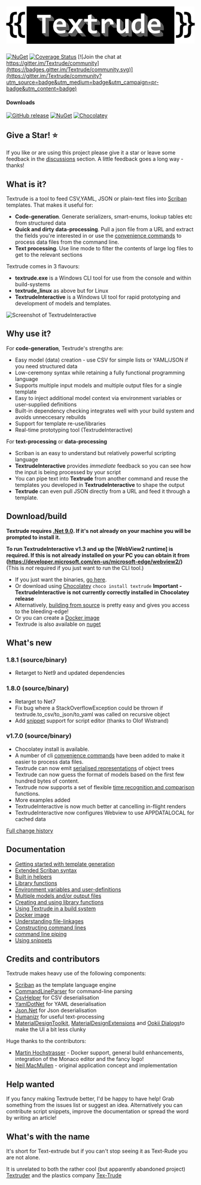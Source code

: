 # ![Textude](img/textrude_logo.png)
[![NuGet](https://img.shields.io/nuget/v/textrude?label=Latest-version)](https://www.nuget.org/packages/textrude/)
[![Coverage Status](https://coveralls.io/repos/github/NeilMacMullen/Textrude/badge.svg?branch=main)](https://coveralls.io/github/NeilMacMullen/Textrude?branch=main) 
[![Join the chat at https://gitter.im/Textrude/community](https://badges.gitter.im/Textrude/community.svg)](https://gitter.im/Textrude/community?utm_source=badge&utm_medium=badge&utm_campaign=pr-badge&utm_content=badge)

#### Downloads
[![GitHub release](https://img.shields.io/github/downloads-pre/NeilMacmullen/textrude/total?label=Github)](https://github.com/NeilMacMullen/textrude/releases) 
[![NuGet](https://img.shields.io/nuget/dt/textrude?label=Nuget)](https://www.nuget.org/packages/textrude/) 
[![Chocolatey](https://img.shields.io/chocolatey/dt/textrude?label=Chocolatey)](https://community.chocolatey.org/packages/textrude)


## Give a Star! :star:

If you like or are using this project please give it a star or leave some feedback in the [discussions](https://github.com/NeilMacMullen/Textrude/discussions/categories/send-a-smile) section. A little feedback goes a long way - thanks!

## What is it?

Textrude is a tool to feed CSV,YAML, JSON or plain-text files into [Scriban](https://github.com/scriban/scriban) templates. That makes it useful for:
 - **Code-generation**. Generate serializers, smart-enums, lookup tables etc from structured data
 - **Quick and dirty data-processing**. Pull a json file from a URL and extract the fields you're interested in or use the [convenience commands](doc/textrude_convenience.md) to process data files from the command line.
 - **Text processing**. Use line mode to filter the contents of large log files to get to the relevant sections 

Textrude comes in 3 flavours:
- **textrude.exe** is a Windows CLI tool for use from the console and within build-systems
- **textrude_linux** as above but for Linux
- **TextrudeInteractive** is a Windows UI tool for rapid prototyping and development of models and templates.

![Screenshot of TextrudeInteractive](img/textrudedemo.gif)

## Why use it?

For **code-generation**, Textrude's strengths are:
- Easy model (data) creation - use CSV for simple lists or YAML/JSON if you need structured data
- Low-ceremony syntax while retaining a fully functional programming language
- Supports multiple input models and multiple output files for a single template
- Easy to inject additional model context via environment variables or user-supplied definitions
- Built-in dependency checking integrates well with your build system and avoids unneccesary rebuilds
- Support for template re-use/libraries
- Real-time prototyping tool  (TextrudeInteractive)

For **text-processing** or **data-processing**
- Scriban is an easy to understand but relatively powerful scripting language
- **TextrudeInteractive** provides *immediate* feedback so you can see how the input is being processed by your script
- You can pipe text into **Textrude** from another command and reuse the templates you developed in **TextrudeInteractive** to shape the output
- **Textrude** can even pull JSON directly from a URL and feed it through a template.

## Download/build

**Textrude requires [.Net 9.0](https://dotnet.microsoft.com/download/dotnet9.0).  If it's not already on your machine you will be prompted to install it.**

**To run TextrudeInteractive v1.3 and up the [WebView2 runtime] is required.  If this is not already installed on your PC you can obtain it from (https://developer.microsoft.com/en-us/microsoft-edge/webview2/)**  (This is *not* required if you just want to run the CLI tool.)

 - If you just want the binaries,  [go here](doc/getBinaries.md).
 - Or download using [Chocolatey](https://community.chocolatey.org/) `choco install textrude` **Important - TextrudeInteractive is not currently correctly installed in Chocolatey release**
 - Alternatively, [building from source](doc/buildFromSource.md) is pretty easy and gives you access to the bleeding-edge! 
 - Or you can create a [Docker image](Docker.md)
 - Textrude is also available on [nuget](https://www.nuget.org/packages/textrude/)

## What's new

### 1.8.1 (source/binary)
- Retarget to Net9 and updated dependencies

### 1.8.0 (source/binary)
- Retarget to Net7
- Fix bug where a StackOverflowException could be thrown if textrude.to_csv/to_json/to_yaml was called on recursive object
- Add [snippet](doc/snippets.md) support for script editor (thanks to Olof Wistrand)

### v1.7.0 (source/binary)
- Chocolatey install is available.
- A number of cli [convenience commands](doc/textrude_convenience.md) have been added to make it easier to process data files.
- Textrude can now emit [serialised representations](doc/format_conversion.md) of object trees
- Textrude can now guess the format of models based on the first few hundred bytes of content.
- Textrude now supports a set of flexible [time recognition and comparison](doc/builtIns.md) functions. 
- More examples added
- TextrudeInteractive is now much better at cancelling in-flight renders
- TextrudeInteractive now configures Webview to use APPDATALOCAL for cached data 


[Full change history](doc/changeHistory.md)

## Documentation

- [Getting started with template generation](doc/gettingStarted.md)
- [Extended Scriban syntax](doc/syntaxExtensions.md)  
- [Built in helpers](doc/builtIns.md)
- [Library functions](doc/lib.md)
- [Environment variables and user-definitions](doc/environmentAndDefinitions.md)
- [Multiple models and/or output files](doc/multiModel.md)
- [Creating and using library functions](doc/userlibrary.md)
- [Using Textrude in a build system](doc/buildSystemIntegration.md)
- [Docker image](Docker.md)
- [Understanding file-linkages](doc/fileLinkage.md)
- [Constructing command lines](doc/exportInvocation.md)
- [command line piping](doc/cmdPipe.md)
- [Using snippets](doc/snippets.md)

## Credits and contributors
Textrude makes heavy use of the following components:
- [Scriban](https://github.com/scriban/scriban) as the template language engine
- [CommandLineParser](https://github.com/commandlineparser/commandline) for command-line parsing
- [CsvHelper](https://github.com/JoshClose/CsvHelper) for CSV deserialisation
- [YamlDotNet](https://github.com/aaubry/YamlDotNet) for YAML deserialisation
- [Json.Net](https://www.newtonsoft.com/json) for Json deserialisation
- [Humanizr](https://github.com/Humanizr/Humanizer) for useful text-processing
- [MaterialDesignToolkit](https://github.com/MaterialDesignInXAML/MaterialDesignInXamlToolkit),   [MaterialDesignExtensions](https://spiegelp.github.io/MaterialDesignExtensions) and [Ookii Dialogs](https://github.com/augustoproiete/ookii-dialogs-wpf)to make the UI a bit less clunky

Huge thanks to the contributors:
- [Martin Hochstrasser](https://github.com/highstreeto) - Docker support, general build enhancements, integration of the Monaco editor and the fancy logo!
- [Neil MacMullen](https://github.com/NeilMacMullen) - original application concept and implementation

## Help wanted 

If you fancy making Textrude better, I'd be happy to have help! Grab something from the issues list or suggest an idea. Alternatively you can contribute script snippets, improve the documentation or spread the word by writing an article!

## What's with the name 

It's short for Text-extrude but if you can't stop seeing it as Text-Rude you are not alone.

It is unrelated to both the rather cool (but apparently abandoned project) [Textruder](https://github.com/arrogantrobot/textruder) and the plastics company [Tex-Trude](http://www.tex-trude.com/)

